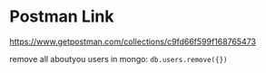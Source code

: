 # Postman Link
https://www.getpostman.com/collections/c9fd66f599f168765473


remove all aboutyou users in mongo: `db.users.remove({})`